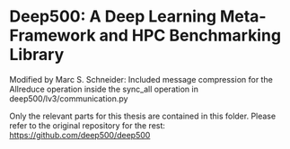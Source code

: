 Deep500: A Deep Learning Meta-Framework and HPC Benchmarking Library
====================================================================

Modified by Marc S. Schneider: Included message compression for the Allreduce operation inside the sync_all operation in deep500/lv3/communication.py

Only the relevant parts for this thesis are contained in this folder. Please refer to the original repository for the rest: https://github.com/deep500/deep500
